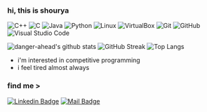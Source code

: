 ### hi, this is shourya
![C++](https://img.shields.io/badge/-C++-00599C?logo=C++&logoColor=white&style=for-the-badge)
![C](https://img.shields.io/badge/-A8B9CC?logo=C&logoColor=white&style=for-the-badge)
![Java](https://img.shields.io/badge/-Java-FF0055?logo=Java&logoColor=white&style=for-the-badge)
![Python](https://img.shields.io/badge/-Python-3776AB?logo=Python&logoColor=white&style=for-the-badge)
![Linux](https://img.shields.io/badge/-Linux-FCC624?logo=Linux&logoColor=white&style=for-the-badge)
![VirtualBox](https://img.shields.io/badge/-VirtualBox-183A61?logo=VirtualBox&logoColor=white&style=for-the-badge)
![Git](https://img.shields.io/badge/-Git-F05032?logo=Git&logoColor=white&style=for-the-badge)
![GitHub](https://img.shields.io/badge/-GitHub-181717?logo=GitHub&logoColor=white&style=for-the-badge)
![Visual Studio Code](https://img.shields.io/badge/-Visual%20Studio%20Code-007ACC?logo=Visual%20Studio%20Code&logoColor=white&style=for-the-badge)

<!-- <img src="https://github-readme-stats.vercel.app/api?username=danger-ahead&&show_icons=true&theme=tokyonight"> >
### my gitHub stats -->
![danger-ahead's github stats](https://github-readme-stats.vercel.app/api?username=danger-ahead&show_icons=true&include_all_commits=true&theme=dracula)
![GitHub Streak](https://github-readme-streak-stats.herokuapp.com/?user=danger-ahead&theme=dracula)
![Top Langs](https://github-readme-stats.vercel.app/api/top-langs/?username=danger-ahead&theme=dracula)

-  i'm interested in competitive programming
-  i feel tired almost always

### find me >
[![Linkedin Badge](https://img.shields.io/badge/-shourya--shikhar-blue?style=flat-square&logo=Linkedin&logoColor=white&link=https://www.linkedin.com/in/shourya-shikhar/)](https://www.linkedin.com/in/shourya-shikhar/)
[![Mail Badge](https://img.shields.io/badge/-danger.ahead@pm.me-4B0082?style=flat-square&logo=Email&logoColor=white&link=mailto:danger.ahead@pm.me)](mailto:danger.ahead@pm.me)